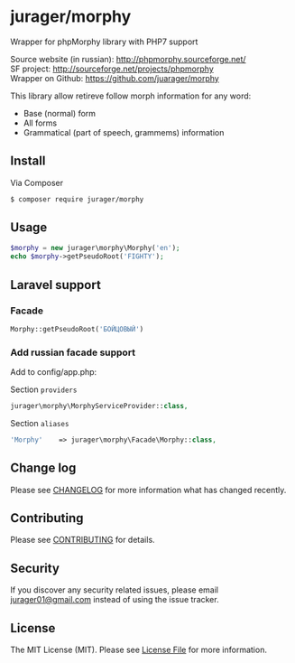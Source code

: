 # jurager/morphy

Wrapper for phpMorphy library with PHP7 support

Source website (in russian): http://phpmorphy.sourceforge.net/  
SF project: http://sourceforge.net/projects/phpmorphy  
Wrapper on Github: https://github.com/juarager/morphy

This library allow retireve follow morph information for any word:
- Base (normal) form
- All forms
- Grammatical (part of speech, grammems) information

## Install

Via Composer
``` bash
$ composer require jurager/morphy
```

## Usage
``` php
$morphy = new jurager\morphy\Morphy('en');
echo $morphy->getPseudoRoot('FIGHTY');
```
## Laravel support
### Facade
``` php
Morphy::getPseudoRoot('БОЙЦОВЫЙ')
```

### Add russian facade support

Add to config/app.php:

Section ```providers```
``` php
jurager\morphy\MorphyServiceProvider::class,
```

Section ```aliases```
``` php
'Morphy'    => jurager\morphy\Facade\Morphy::class,
```

## Change log
Please see [CHANGELOG](CHANGELOG.md) for more information what has changed recently.

## Contributing
Please see [CONTRIBUTING](CONTRIBUTING.md) for details.

## Security
If you discover any security related issues, please email jurager01@gmail.com instead of using the issue tracker.

## License
The MIT License (MIT). Please see [License File](LICENSE.md) for more information.
